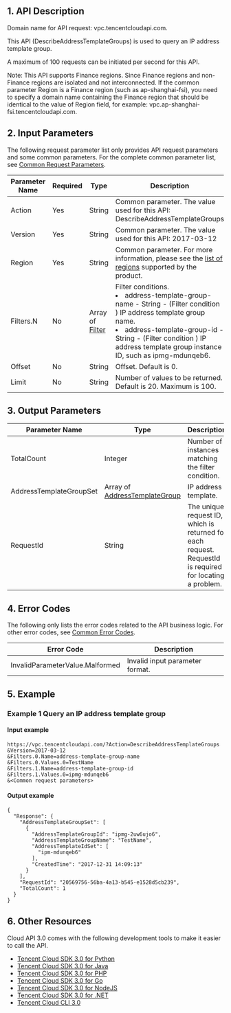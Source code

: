 ## 1. API Description

Domain name for API request: vpc.tencentcloudapi.com.

This API (DescribeAddressTemplateGroups) is used to query an IP address template group.

A maximum of 100 requests can be initiated per second for this API.

Note: This API supports Finance regions. Since Finance regions and non-Finance regions are isolated and not interconnected. If the common parameter Region is a Finance region (such as ap-shanghai-fsi), you need to specify a domain name containing the Finance region that should be identical to the value of Region field, for example: vpc.ap-shanghai-fsi.tencentcloudapi.com.



## 2. Input Parameters

The following request parameter list only provides API request parameters and some common parameters. For the complete common parameter list, see [Common Request Parameters](/document/api/215/15692).

| Parameter Name | Required | Type | Description |
|---------|---------|---------|---------|
| Action | Yes | String | Common parameter. The value used for this API: DescribeAddressTemplateGroups |
| Version | Yes |  String | Common parameter. The value used for this API: 2017-03-12 |
| Region | Yes |  String | Common parameter. For more information, please see the [list of regions](/document/api/215/15692#.E5.9C.B0.E5.9F.9F.E5.88.97.E8.A1.A8) supported by the product. |
| Filters.N | No | Array of [Filter](/document/api/215/##Filter) | Filter conditions.<br/><li> address-template-group-name - String - (Filter condition ) IP address template group name.</li><li> address-template-group-id - String - (Filter condition ) IP address template group instance ID, such as ipmg-mdunqeb6.</li> |
| Offset | No | String | Offset. Default is 0. |
| Limit | No | String | Number of values to be returned. Default is 20. Maximum is 100. |

## 3. Output Parameters

| Parameter Name | Type | Description |
|---------|---------|---------|
| TotalCount | Integer | Number of instances matching the filter condition. |
| AddressTemplateGroupSet | Array of [AddressTemplateGroup](/document/api/215/##AddressTemplateGroup) | IP address template. |
| RequestId | String | The unique request ID, which is returned for each request. RequestId is required for locating a problem. |

## 4. Error Codes

The following only lists the error codes related to the API business logic. For other error codes, see [Common Error Codes](/document/api/215/15694#.E5.85.AC.E5.85.B1.E9.94.99.E8.AF.AF.E7.A0.81).

| Error Code | Description |
|---------|---------|
| InvalidParameterValue.Malformed | Invalid input parameter format. |

## 5. Example

### Example 1 Query an IP address template group

#### Input example

```
https://vpc.tencentcloudapi.com/?Action=DescribeAddressTemplateGroups
&Version=2017-03-12
&Filters.0.Name=address-template-group-name
&Filters.0.Values.0=TestName
&Filters.1.Name=address-template-group-id
&Filters.1.Values.0=ipmg-mdunqeb6
&<Common request parameters>
```

#### Output example

```
{
  "Response": {
    "AddressTemplateGroupSet": [
      {
        "AddressTemplateGroupId": "ipmg-2uw6ujo6",
        "AddressTemplateGroupName": "TestName",
        "AddressTemplateIdSet": [
          "ipm-mdunqeb6"
        ],
        "CreatedTime": "2017-12-31 14:09:13"
      }
    ],
    "RequestId": "20569756-56ba-4a13-b545-e1528d5cb239",
    "TotalCount": 1
  }
}
```


## 6. Other Resources

Cloud API 3.0 comes with the following development tools to make it easier to call the API.

* [Tencent Cloud SDK 3.0 for Python](https://github.com/TencentCloud/tencentcloud-sdk-python)
* [Tencent Cloud SDK 3.0 for Java](https://github.com/TencentCloud/tencentcloud-sdk-java)
* [Tencent Cloud SDK 3.0 for PHP](https://github.com/TencentCloud/tencentcloud-sdk-php)
* [Tencent Cloud SDK 3.0 for Go](https://github.com/TencentCloud/tencentcloud-sdk-go)
* [Tencent Cloud SDK 3.0 for NodeJS](https://github.com/TencentCloud/tencentcloud-sdk-nodejs)
* [Tencent Cloud SDK 3.0 for .NET](https://github.com/TencentCloud/tencentcloud-sdk-dotnet)
* [Tencent Cloud CLI 3.0](https://cloud.tencent.com/document/product/440/6176)


